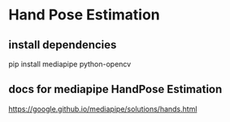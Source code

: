 # Hand Pose Estimation

## install dependencies

pip install mediapipe python-opencv

## docs for mediapipe HandPose Estimation

https://google.github.io/mediapipe/solutions/hands.html

